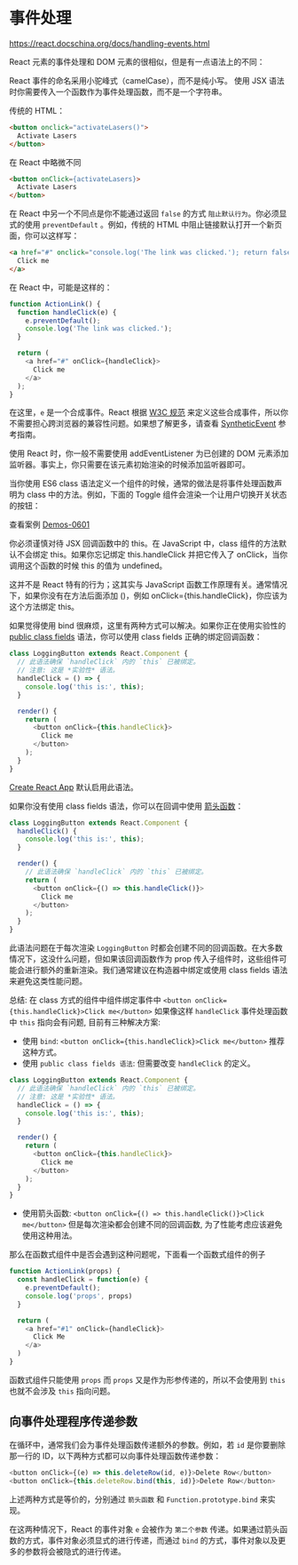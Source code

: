 # 事件处理

https://react.docschina.org/docs/handling-events.html

React 元素的事件处理和 DOM 元素的很相似，但是有一点语法上的不同：

React 事件的命名采用小驼峰式（camelCase），而不是纯小写。
使用 JSX 语法时你需要传入一个函数作为事件处理函数，而不是一个字符串。

传统的 HTML：

```html
<button onclick="activateLasers()">
  Activate Lasers
</button>
```

在 React 中略微不同

```html
<button onClick={activateLasers}>
  Activate Lasers
</button>
```


在 React 中另一个不同点是你不能通过返回 `false` 的方式 `阻止默认行为`。你必须显式的使用 `preventDefault` 。例如，传统的 HTML 中阻止链接默认打开一个新页面，你可以这样写：

```html
<a href="#" onclick="console.log('The link was clicked.'); return false">
  Click me
</a>
```

在 React 中，可能是这样的：

```js
function ActionLink() {
  function handleClick(e) {
    e.preventDefault();
    console.log('The link was clicked.');
  }

  return (
    <a href="#" onClick={handleClick}>
      Click me
    </a>
  );
}
```

在这里，`e` 是一个合成事件。React 根据 [W3C 规范](https://www.w3.org/TR/DOM-Level-3-Events/) 来定义这些合成事件，所以你不需要担心跨浏览器的兼容性问题。如果想了解更多，请查看 [SyntheticEvent](https://react.docschina.org/docs/events.html) 参考指南。

使用 React 时，你一般不需要使用 addEventListener 为已创建的 DOM 元素添加监听器。事实上，你只需要在该元素初始渲染的时候添加监听器即可。

当你使用 ES6 class 语法定义一个组件的时候，通常的做法是将事件处理函数声明为 class 中的方法。例如，下面的 Toggle 组件会渲染一个让用户切换开关状态的按钮：

查看案例 [Demos-0601](../demos/handling-events-0601)

你必须谨慎对待 JSX 回调函数中的 this。在 JavaScript 中，class 组件的方法默认不会绑定 this。如果你忘记绑定 this.handleClick 并把它传入了 onClick，当你调用这个函数的时候 this 的值为 undefined。

这并不是 React 特有的行为；这其实与 JavaScript 函数工作原理有关。通常情况下，如果你没有在方法后面添加 ()，例如 onClick={this.handleClick}，你应该为这个方法绑定 this。

如果觉得使用 bind 很麻烦，这里有两种方式可以解决。如果你正在使用实验性的 [public class fields](https://babeljs.io/docs/plugins/transform-class-properties/) 语法，你可以使用 class fields 正确的绑定回调函数：

```js
class LoggingButton extends React.Component {
  // 此语法确保 `handleClick` 内的 `this` 已被绑定。
  // 注意: 这是 *实验性* 语法。
  handleClick = () => {
    console.log('this is:', this);
  }

  render() {
    return (
      <button onClick={this.handleClick}>
        Click me
      </button>
    );
  }
}
```

[Create React App](https://github.com/facebookincubator/create-react-app) 默认启用此语法。

如果你没有使用 class fields 语法，你可以在回调中使用 [箭头函数](https://developer.mozilla.org/en/docs/Web/JavaScript/Reference/Functions/Arrow_functions)：

```js
class LoggingButton extends React.Component {
  handleClick() {
    console.log('this is:', this);
  }

  render() {
    // 此语法确保 `handleClick` 内的 `this` 已被绑定。
    return (
      <button onClick={() => this.handleClick()}>
        Click me
      </button>
    );
  }
}
```

此语法问题在于每次渲染 `LoggingButton` 时都会创建不同的回调函数。在大多数情况下，这没什么问题，但如果该回调函数作为 prop 传入子组件时，这些组件可能会进行额外的重新渲染。我们通常建议在构造器中绑定或使用 class fields 语法来避免这类性能问题。

总结: 在 class 方式的组件中组件绑定事件中 `<button onClick={this.handleClick}>Click me</button>`
如果像这样 `handleClick` 事件处理函数中 `this` 指向会有问题, 目前有三种解决方案:

+ 使用 `bind`:  `<button onClick={this.handleClick}>Click me</button>` 推荐这种方式。
+ 使用 `public class fields 语法`: 但需要改变 `handleClick` 的定义。
```js
class LoggingButton extends React.Component {
  // 此语法确保 `handleClick` 内的 `this` 已被绑定。
  // 注意: 这是 *实验性* 语法。
  handleClick = () => {
    console.log('this is:', this);
  }

  render() {
    return (
      <button onClick={this.handleClick}>
        Click me
      </button>
    );
  }
}
```
+ 使用箭头函数: `<button onClick={() => this.handleClick()}>Click me</button>` 但是每次渲染都会创建不同的回调函数, 为了性能考虑应该避免使用这种用法。

那么在函数式组件中是否会遇到这种问题呢，下面看一个函数式组件的例子

```js
function ActionLink(props) {
  const handleClick = function(e) {
    e.preventDefault();
    console.log('props', props)
  }

  return (
    <a href="#1" onClick={handleClick}>
      Click Me
    </a>
  )
}
```
函数式组件只能使用 `props` 而 `props` 又是作为形参传递的，所以不会使用到 `this` 也就不会涉及 `this` 指向问题。

## 向事件处理程序传递参数

在循环中，通常我们会为事件处理函数传递额外的参数。例如，若 `id` 是你要删除那一行的 ID，以下两种方式都可以向事件处理函数传递参数：

```js
<button onClick={(e) => this.deleteRow(id, e)}>Delete Row</button>
<button onClick={this.deleteRow.bind(this, id)}>Delete Row</button>
```

上述两种方式是等价的，分别通过 `箭头函数` 和 `Function.prototype.bind` 来实现。

在这两种情况下，React 的事件对象 `e` 会被作为 `第二个参数` 传递。如果通过箭头函数的方式，事件对象必须显式的进行传递，而通过 `bind` 的方式，事件对象以及更多的参数将会被隐式的进行传递。